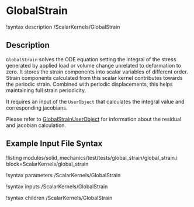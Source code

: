 # GlobalStrain

!syntax description /ScalarKernels/GlobalStrain

## Description

`GlobalStrain` solves the ODE equation setting the integral of the stress generated by applied load or volume change unrelated to deformation to zero. It stores the strain components into scalar variables of different order. Strain components calculated from this scalar kernel contributes towards the periodic strain. Combined with periodic displacements, this helps maintaining full strain periodicity.

It requires an input of the `UserObject` that calculates the integral value and corresponding jacobians.

Please refer to [GlobalStrainUserObject](/GlobalStrainUserObject.md) for information about the residual and jacobian calculation.


## Example Input File Syntax

!listing modules/solid_mechanics/test/tests/global_strain/global_strain.i block=ScalarKernels/global_strain

!syntax parameters /ScalarKernels/GlobalStrain

!syntax inputs /ScalarKernels/GlobalStrain

!syntax children /ScalarKernels/GlobalStrain
